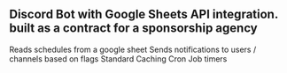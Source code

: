 Discord Bot with Google Sheets API integration.
built as a contract for a sponsorship agency
-----
Reads schedules from a google sheet
Sends notifications to users / channels based on flags
Standard Caching
Cron Job timers
